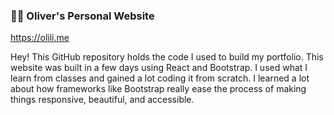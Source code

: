 ### 👨‍💻 Oliver's Personal Website

https://olili.me

Hey! This GitHub repository holds the code I used to build my portfolio. This website was built in a few days using React and Bootstrap. I used what I learn from classes and gained a lot coding it from scratch. I learned a lot about how frameworks like Bootstrap really ease the process of making things responsive, beautiful, and accessible. 
